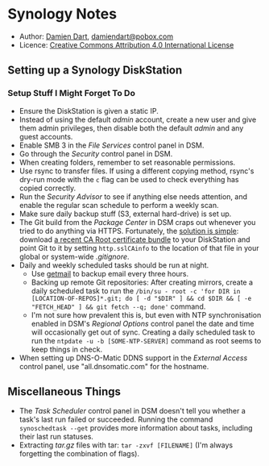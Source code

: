 Synology Notes
==============

  - Author: [Damien Dart][1], <damiendart@pobox.com>
  - Licence: [Creative Commons Attribution 4.0 International License][2]

[1]: <http://www.robotinaponcho.net/>
[2]: <http://creativecommons.org/licenses/by/4.0/>


Setting up a Synology DiskStation
---------------------------------

### Setup Stuff I Might Forget To Do

  - Ensure the DiskStation is given a static IP.
  - Instead of using the default _admin_ account, create a new user and
    give them admin privileges, then disable both the default _admin_
    and any guest accounts.
  - Enable SMB 3 in the _File Services_ control panel in DSM.
  - Go through the _Security_ control panel in DSM.
  - When creating folders, remember to set reasonable permissions.
  - Use rsync to transfer files. If using a different copying method,
    rsync's dry-run mode with the `c` flag can be used to check
    everything has copied correctly.
  - Run the _Security Advisor_ to see if anything else needs attention,
    and enable the regular scan schedule to perform a weekly scan.
  - Make sure daily backup stuff (S3, external hard-drive) is set up.
  - The Git build from the _Package Center_ in DSM craps out whenever
    you tried to do anything via HTTPS. Fortunately, the [solution is
    simple][4]: download [a recent CA Root certificate bundle][5] to
    your DiskStation and point Git to it by setting `http.sslCAinfo` to
    the location of that file in your global or system-wide
    _.gitignore_.
  - Daily and weekly scheduled tasks should be run at night.
    - Use [getmail][3] to backup email every three hours.
    - Backing up remote Git repositories: After creating mirrors, create
      a daily scheduled task to run the `/bin/su - root -c 'for DIR in
      [LOCATION-OF-REPOS]*.git; do [ -d "$DIR" ] && cd $DIR && [ -e
      "FETCH_HEAD" ] && git fetch --q; done'` command.
    - I'm not sure how prevalent this is, but even with NTP
      synchronisation enabled in DSM's _Regional Options_ control panel
      the date and time will occasionally get out of sync. Creating a
      daily scheduled task to run the `ntpdate -u -b [SOME-NTP-SERVER]`
      command as root seems to keep things in check.
  - When setting up DNS-O-Matic DDNS support in the _External Access_
    control panel, use "all.dnsomatic.com" for the hostname. 

[3]: <http://pyropus.ca/software/getmail/>
[4]: <http://stackoverflow.com/a/8467406>
[5]: <http://curl.haxx.se/ca/cacert.pem>

Miscellaneous Things
--------------------

  - The _Task Scheduler_ control panel in DSM doesn't tell you whether a
    task's last run failed or succeeded.  Running the command
    `synoschedtask --get` provides more information about tasks,
    including their last run statuses.
  - Extracting _tar.gz_ files with tar: `tar -zxvf [FILENAME]` (I'm
    always forgetting the combination of flags).
